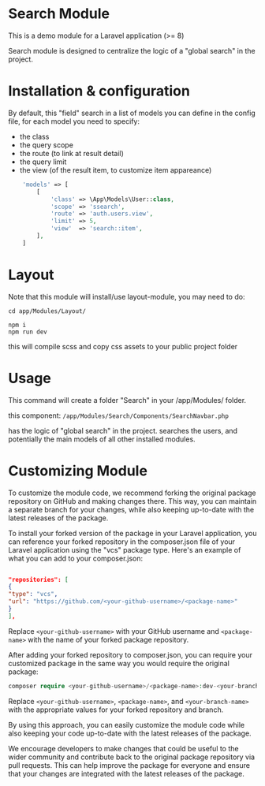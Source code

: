 # Search Module

This is a demo module for a Laravel application (>= 8) 

Search module is designed to centralize the logic of a "global search" in the project. 

# Installation & configuration 


By default, this "field" search in a list of models you can define in the config file,
for each model you need to specify:

* the class
* the query scope
* the route (to link at result detail)
* the query limit
* the view (of the result item, to customize item appareance)


```php
    'models' => [
        [
            'class' => \App\Models\User::class,
            'scope' => 'ssearch',
            'route' => 'auth.users.view',
            'limit' => 5,
            'view'  => 'search::item',
        ],
    ]
```

# Layout 

Note that this module will install/use layout-module, you may need to do:

```
cd app/Modules/Layout/

npm i
npm run dev
```

this will compile scss and copy css assets to your public project folder


# Usage
This command will create a folder "Search" in your /app/Modules/ folder.

this component: 
`/app/Modules/Search/Components/SearchNavbar.php`

has the logic of "global search" in the project.
searches the users, and potentially the main models of all other installed modules.

# Customizing Module
To customize the module code, we recommend forking the original package repository on GitHub and making changes there. This way, you can maintain a separate branch for your changes, while also keeping up-to-date with the latest releases of the package.

To install your forked version of the package in your Laravel application, you can reference your forked repository in the composer.json file of your Laravel application using the "vcs" package type. Here's an example of what you can add to your composer.json:

```json

"repositories": [
{
"type": "vcs",
"url": "https://github.com/<your-github-username>/<package-name>"
}
],
```
Replace `<your-github-username>` with your GitHub username and `<package-name>` with the name of your forked package repository.

After adding your forked repository to composer.json, you can require your customized package in the same way you would require the original package:

```php
composer require <your-github-username>/<package-name>:dev-<your-branch-name>
```
Replace `<your-github-username>`, `<package-name>`, and `<your-branch-name>` with the appropriate values for your forked repository and branch.

By using this approach, you can easily customize the module code while also keeping your code up-to-date with the latest releases of the package.

We encourage developers to make changes that could be useful to the wider community and contribute back to the original package repository via pull requests. This can help improve the package for everyone and ensure that your changes are integrated with the latest releases of the package.
